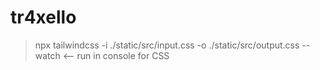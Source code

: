 # tr4xello

> npx tailwindcss -i ./static/src/input.css -o ./static/src/output.css --watch  <-- run in console for CSS
